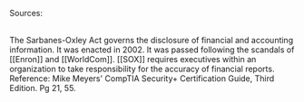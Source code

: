 Sources:

\
The Sarbanes-Oxley Act governs the disclosure of financial and accounting information. It was enacted in 2002. It was passed following the scandals of [[Enron]] and [[WorldCom]]. [[SOX]] requires executives within an organization to take responsibility for the accuracy of financial reports.
\
Reference:
Mike Meyers' CompTIA Security+ Certification Guide, Third Edition. Pg 21, 55.
